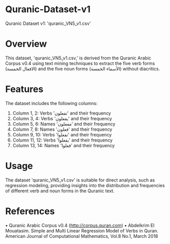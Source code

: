 # Quranic-Dataset-v1
Quranic Dataset v1: 'quranic_VN5_v1.csv'

# Overview
This dataset, 'quranic_VN5_v1.csv,' is derived from the Quranic Arabic Corpus v0.4 using text mining techniques to extract the five verb forms (الافعال الخمسة) and the five noun forms (الأسماء الخمسة) without diacritics.
# Features
The dataset includes the following columns:
1.	Column 1, 2: Verbs 'تفعلون' and their frequency
2.	Column 3, 4: Verbs 'يفعلون' and their frequency
3.	Column 5, 6: Names 'مفعلون' and their frequency
4.	Column 7, 8: Names 'فعلون' and their frequency
5.	Column 9, 10: Verbs 'تفعلوا' and their frequency
6.	Column 11, 12: Verbs 'يفعلوا' and their frequency
7.	Column 13, 14: Names 'فعلوا' and their frequency
   
# Usage
The dataset 'quranic_VN5_v1.csv' is suitable for direct analysis, such as regression modeling, providing insights into the distribution and frequencies of different verb and noun forms in the Quranic text.

# References
•	Quranic Arabic Corpus v0.4 (http://corpus.quran.com)
•	Abdelkrim El Mouatasim. Simple and Multi Linear Regression Model of Verbs in Quran. American Journal of Computational Mathematics, Vol.8 No.1, March 2018

